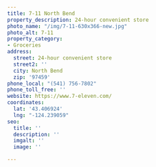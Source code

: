 ```yaml
---
title: 7-11 North Bend
property_description: 24-hour convenient store
photo_name: "/img/7-11-630x366-new.jpg"
photo_alt: 7-11
property_category:
- Groceries
address:
  street: 24-hour convenient store
  street2: ''
  city: North Bend
  zip: '97459'
phone_local: "(541) 756-7802"
phone_toll_free: ''
website: https://www.7-eleven.com/
coordinates:
  lat: '43.406924'
  lng: "-124.239059"
seo:
  title: ''
  description: ''
  imgalt: ''
  image: ''

---
```

